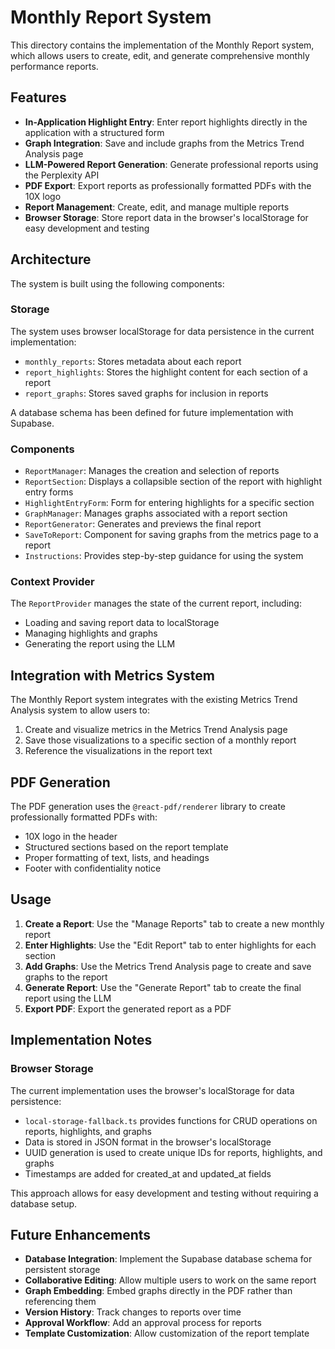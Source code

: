 # Monthly Report System

This directory contains the implementation of the Monthly Report system, which allows users to create, edit, and generate comprehensive monthly performance reports.

## Features

- **In-Application Highlight Entry**: Enter report highlights directly in the application with a structured form
- **Graph Integration**: Save and include graphs from the Metrics Trend Analysis page
- **LLM-Powered Report Generation**: Generate professional reports using the Perplexity API
- **PDF Export**: Export reports as professionally formatted PDFs with the 10X logo
- **Report Management**: Create, edit, and manage multiple reports
- **Browser Storage**: Store report data in the browser's localStorage for easy development and testing

## Architecture

The system is built using the following components:

### Storage

The system uses browser localStorage for data persistence in the current implementation:

- `monthly_reports`: Stores metadata about each report
- `report_highlights`: Stores the highlight content for each section of a report
- `report_graphs`: Stores saved graphs for inclusion in reports

A database schema has been defined for future implementation with Supabase.

### Components

- `ReportManager`: Manages the creation and selection of reports
- `ReportSection`: Displays a collapsible section of the report with highlight entry forms
- `HighlightEntryForm`: Form for entering highlights for a specific section
- `GraphManager`: Manages graphs associated with a report section
- `ReportGenerator`: Generates and previews the final report
- `SaveToReport`: Component for saving graphs from the metrics page to a report
- `Instructions`: Provides step-by-step guidance for using the system

### Context Provider

The `ReportProvider` manages the state of the current report, including:

- Loading and saving report data to localStorage
- Managing highlights and graphs
- Generating the report using the LLM

## Integration with Metrics System

The Monthly Report system integrates with the existing Metrics Trend Analysis system to allow users to:

1. Create and visualize metrics in the Metrics Trend Analysis page
2. Save those visualizations to a specific section of a monthly report
3. Reference the visualizations in the report text

## PDF Generation

The PDF generation uses the `@react-pdf/renderer` library to create professionally formatted PDFs with:

- 10X logo in the header
- Structured sections based on the report template
- Proper formatting of text, lists, and headings
- Footer with confidentiality notice

## Usage

1. **Create a Report**: Use the "Manage Reports" tab to create a new monthly report
2. **Enter Highlights**: Use the "Edit Report" tab to enter highlights for each section
3. **Add Graphs**: Use the Metrics Trend Analysis page to create and save graphs to the report
4. **Generate Report**: Use the "Generate Report" tab to create the final report using the LLM
5. **Export PDF**: Export the generated report as a PDF

## Implementation Notes

### Browser Storage

The current implementation uses the browser's localStorage for data persistence:

- `local-storage-fallback.ts` provides functions for CRUD operations on reports, highlights, and graphs
- Data is stored in JSON format in the browser's localStorage
- UUID generation is used to create unique IDs for reports, highlights, and graphs
- Timestamps are added for created_at and updated_at fields

This approach allows for easy development and testing without requiring a database setup.

## Future Enhancements

- **Database Integration**: Implement the Supabase database schema for persistent storage
- **Collaborative Editing**: Allow multiple users to work on the same report
- **Graph Embedding**: Embed graphs directly in the PDF rather than referencing them
- **Version History**: Track changes to reports over time
- **Approval Workflow**: Add an approval process for reports
- **Template Customization**: Allow customization of the report template
